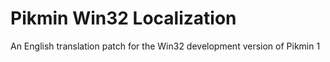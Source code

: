 # Pikmin Win32 Localization

An English translation patch for the Win32 development version of Pikmin 1
